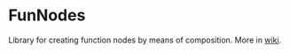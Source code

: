 # FunNodes
Library for creating function nodes by means of composition.
More in [wiki](https://github.com/skac112/FunNodes/wiki).
